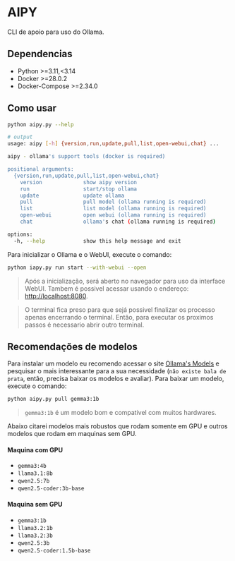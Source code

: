 # AIPY
CLI de apoio para uso do Ollama.

## Dependencias
- Python >=3.11,<3.14
- Docker >=28.0.2
- Docker-Compose >=2.34.0

## Como usar
```sh
python aipy.py --help

# output
usage: aipy [-h] {version,run,update,pull,list,open-webui,chat} ...

aipy - ollama's support tools (docker is required)

positional arguments:
  {version,run,update,pull,list,open-webui,chat}
    version             show aipy version
    run                 start/stop ollama
    update              update ollama
    pull                pull model (ollama running is required)
    list                list model (ollama running is required)
    open-webui          open webui (ollama running is required)
    chat                ollama's chat (ollama running is required)

options:
  -h, --help            show this help message and exit
```

Para inicializar o Ollama e o WebUI, execute o comando:
```sh
python iapy.py run start --with-webui --open
```
> Após a inicialização, será aberto no navegador para uso da interface WebUI. Tambem é possivel acessar usando o endereço: [http://localhost:8080](http://localhost:8080).
   
> O terminal fica preso para que sejá possivel finalizar os processo apenas encerrando o terminal. Então, para executar os proximos passos é necessario abrir outro terminal.

## Recomendações de modelos
Para instalar um modelo eu recomendo acessar o site [Ollama's Models](https://ollama.com/search) e pesquisar o mais interessante para a sua necessidade (`não existe bala de prata`, então, precisa baixar os modelos e avaliar).
Para baixar um modelo, execute o comando:
```sh
python aipy.py pull gemma3:1b
```
> `gemma3:1b` é um modelo bom e compativel com muitos hardwares.

Abaixo citarei modelos mais robustos que rodam somente em GPU e outros modelos que rodam em maquinas sem GPU.

#### Maquina com GPU
- `gemma3:4b`
- `llama3.1:8b`
- `qwen2.5:7b`
- `qwen2.5-coder:3b-base`

#### Maquina sem GPU
- `gemma3:1b`
- `llama3.2:1b`
- `llama3.2:3b`
- `qwen2.5:3b`
- `qwen2.5-coder:1.5b-base`
